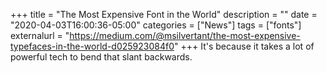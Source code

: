 +++
title = "The Most Expensive Font in the World"
description = ""
date = "2020-04-03T16:00:36-05:00"
categories = ["News"]
tags = ["fonts"]
externalurl = "https://medium.com/@msilvertant/the-most-expensive-typefaces-in-the-world-d025923084f0"
+++
It's because it takes a lot of powerful tech to bend that slant backwards.
